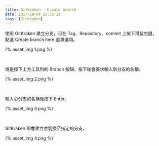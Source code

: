 ```yaml
---
title: GitKraken - Create branch
date: 2017-10-04 23:32:13
tags: [GitKraken]
---
```


使用 GitKraken 建立分支，可在 Tag、Repository、commit 上按下滑鼠右鍵，點選 Create branch here 選單選項。 

<!-- More -->

{% asset_img 1.png %}

<br/>


或是按下上方工具列的 Branch 按鈕，按下後會要求輸入新分支的名稱。  

{% asset_img 2.png %}

<br/>


輸入心分支的名稱後按下 Enter。  

{% asset_img 3.png %}

<br/>


GitKraken 即會建立並切換至指定的分支。  

{% asset_img 4.png %}

<br/>


